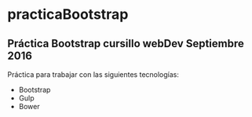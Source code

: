 # practicaBootstrap
## Práctica Bootstrap cursillo webDev Septiembre 2016

Práctica para trabajar con las siguientes tecnologías:
 - Bootstrap
 - Gulp
 - Bower
